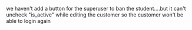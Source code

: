we haven't add a button for the superuser to ban the student....but it can't uncheck "is_active" while editing the customer so the customer won't be able to login again
